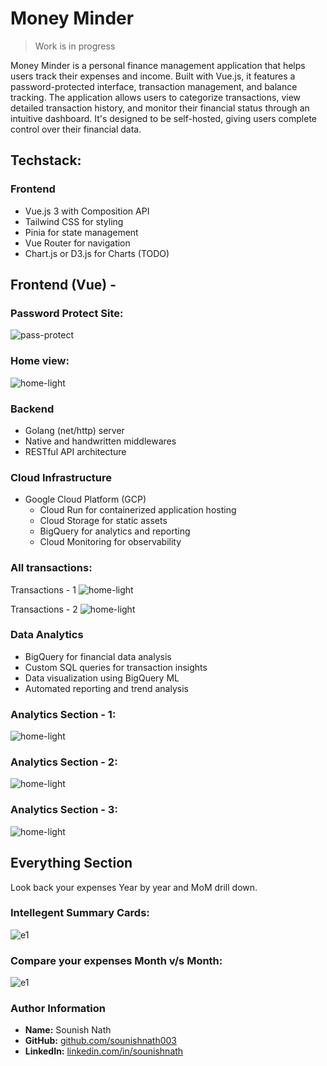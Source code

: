
# Money Minder

> Work is in progress

Money Minder is a personal finance management application that helps users track their expenses and income. Built with Vue.js, it features a password-protected interface, transaction management, and balance tracking. The application allows users to categorize transactions, view detailed transaction history, and monitor their financial status through an intuitive dashboard. It's designed to be self-hosted, giving users complete control over their financial data.

## Techstack:

### Frontend
- Vue.js 3 with Composition API
- Tailwind CSS for styling
- Pinia for state management
- Vue Router for navigation
- Chart.js or D3.js for Charts (TODO)

## Frontend (Vue) -

### Password Protect Site:
![pass-protect](assets/pass-protect.png)

### Home view:
![home-light](assets/home-light.png)

### Backend
- Golang (net/http) server
- Native and handwritten middlewares
- RESTful API architecture

### Cloud Infrastructure
- Google Cloud Platform (GCP)
  - Cloud Run for containerized application hosting
  - Cloud Storage for static assets
  - BigQuery for analytics and reporting
  - Cloud Monitoring for observability

### All transactions:

Transactions - 1
![home-light](assets/transactions.png)

Transactions - 2
![home-light](assets/transactions-2.png)

### Data Analytics
- BigQuery for financial data analysis
- Custom SQL queries for transaction insights
- Data visualization using BigQuery ML
- Automated reporting and trend analysis

### Analytics Section - 1:
![home-light](assets/analytics-1.png)

### Analytics Section - 2:
![home-light](assets/analytics-2.png)

### Analytics Section - 3:
![home-light](assets/analytics-3.png)


## Everything Section 

Look back your expenses Year by year and MoM drill down.

### Intellegent Summary Cards:
![e1](assets/everything-1.png)


### Compare your expenses Month v/s Month:
![e1](assets/everything-2.png)


### Author Information
- **Name:** Sounish Nath
- **GitHub:** [github.com/sounishnath003](https://github.com/sounishnath003)
- **LinkedIn:** [linkedin.com/in/sounishnath](https://linkedin.com/in/sounishnath)
